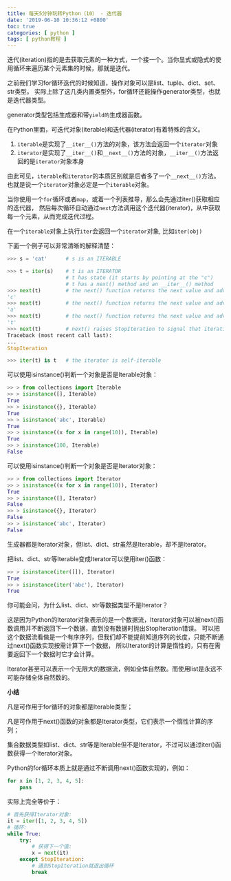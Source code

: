 ```yaml
---
title: 每天5分钟玩转Python（10） - 迭代器
date: '2019-06-10 10:36:12 +0800'
toc: true
categories: [ python ]
tags: [ python教程 ]
---
```


迭代(iteration)指的是去获取元素的一种方式，一个接一个。当你显式或隐式的使用循环来遍历某个元素集的时候，那就是迭代。

之前我们学习for循环迭代的时候知道，操作对象可以是list、tuple、dict、set、str类型。
实际上除了这几类内置类型外，for循环还能操作generator类型，也就是迭代器类型。

generator类型包括生成器和带`yield的`生成器函数。

在Python里面，可迭代对象(iterable)和迭代器(iterator)有着特殊的含义。

1. `iterable`是实现了`__iter__()`方法的对象，该方法会返回一个`iterator`对象
1. `iterator`是实现了`__iter__()`和`__next__()`方法的对象，`__iter__()`方法返回的是`iterator`对象本身

<!-- more -->

由此可见，`iterable`和`iterator`的本质区别就是后者多了一个`__next__()`方法。
也就是说一个`iterator`对象必定是一个`iterable`对象。

当你使用一个`for`循环或者`map`，或着一个列表推导，那么会先通过iter()获取相应的迭代器，
然后每次循环自动通过`next`方法调用这个迭代器(iterator)，从中获取每一个元素，从而完成迭代过程。

在一个`iterable`对象上执行`iter`会返回一个`iterator`对象, 比如`iter(obj)`

下面一个例子可以非常清晰的解释清楚：

```python
>>> s = 'cat'      # s is an ITERABLE

>>> t = iter(s)    # t is an ITERATOR
                   # t has state (it starts by pointing at the "c")
                   # t has a next() method and an __iter__() method
>>> next(t)        # the next() function returns the next value and advances the state
'c'
>>> next(t)        # the next() function returns the next value and advances
'a'
>>> next(t)        # the next() function returns the next value and advances
't'
>>> next(t)        # next() raises StopIteration to signal that iteration is complete
Traceback (most recent call last):
...
StopIteration

>>> iter(t) is t   # the iterator is self-iterable
```

可以使用isinstance()判断一个对象是否是Iterable对象：

```python
>> > from collections import Iterable
>> > isinstance([], Iterable)
True
>> > isinstance({}, Iterable)
True
>> > isinstance('abc', Iterable)
True
>> > isinstance((x for x in range(10)), Iterable)
True
>> > isinstance(100, Iterable)
False
```

可以使用isinstance()判断一个对象是否是Iterator对象：

```python
>> > from collections import Iterator
>> > isinstance((x for x in range(10)), Iterator)
True
>> > isinstance([], Iterator)
False
>> > isinstance({}, Iterator)
False
>> > isinstance('abc', Iterator)
False
```

生成器都是Iterator对象，但list、dict、str虽然是Iterable，却不是Iterator。

把list、dict、str等Iterable变成Iterator可以使用iter()函数：

```python
>> > isinstance(iter([]), Iterator)
True
>> > isinstance(iter('abc'), Iterator)
True
```

你可能会问，为什么list、dict、str等数据类型不是Iterator？

这是因为Python的Iterator对象表示的是一个数据流，Iterator对象可以被next()函数调用并不断返回下一个数据，直到没有数据时抛出StopIteration错误。
可以把这个数据流看做是一个有序序列，但我们却不能提前知道序列的长度，只能不断通过next()函数实现按需计算下一个数据，
所以Iterator的计算是惰性的，只有在需要返回下一个数据时它才会计算。

Iterator甚至可以表示一个无限大的数据流，例如全体自然数。而使用list是永远不可能存储全体自然数的。

**小结**

凡是可作用于for循环的对象都是Iterable类型；

凡是可作用于next()函数的对象都是Iterator类型，它们表示一个惰性计算的序列；

集合数据类型如list、dict、str等是Iterable但不是Iterator，不过可以通过iter()函数获得一个Iterator对象。

Python的for循环本质上就是通过不断调用next()函数实现的，例如：

```python
for x in [1, 2, 3, 4, 5]:
    pass
```

实际上完全等价于：

```python
# 首先获得Iterator对象:
it = iter([1, 2, 3, 4, 5])
# 循环:
while True:
    try:
        # 获得下一个值:
        x = next(it)
    except StopIteration:
        # 遇到StopIteration就退出循环
        break
```


